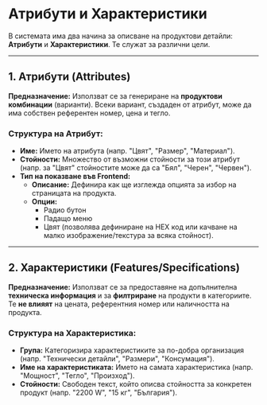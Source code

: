 # Атрибути и Характеристики

В системата има два начина за описване на продуктови детайли: **Атрибути** и **Характеристики**. Те служат за различни цели.

---

## 1. Атрибути (Attributes)

**Предназначение:** Използват се за генериране на **продуктови комбинации** (варианти). Всеки вариант, създаден от атрибут, може да има собствен референтен номер, цена и тегло.

### Структура на Атрибут:

*   **Име:** Името на атрибута (напр. "Цвят", "Размер", "Материал").
*   **Стойности:** Множество от възможни стойности за този атрибут (напр. за "Цвят" стойностите може да са "Бял", "Черен", "Червен").
*   **Тип на показване във Frontend:**
    *   **Описание:** Дефинира как ще изглежда опцията за избор на страницата на продукта.
    *   **Опции:**
        *   Радио бутон
        *   Падащо меню
        *   Цвят (позволява дефиниране на HEX код или качване на малко изображение/текстура за всяка стойност).

---

## 2. Характеристики (Features/Specifications)

**Предназначение:** Използват се за предоставяне на допълнителна **техническа информация** и за **филтриране** на продукти в категориите. Те **не влияят** на цената, референтния номер или наличността на продукта.

### Структура на Характеристика:

*   **Група:** Категоризира характеристиките за по-добра организация (напр. "Технически детайли", "Размери", "Консумация").
*   **Име на характеристиката:** Името на самата характеристика (напр. "Мощност", "Тегло", "Произход").
*   **Стойности:** Свободен текст, който описва стойността за конкретен продукт (напр. "2200 W", "15 кг", "България").
